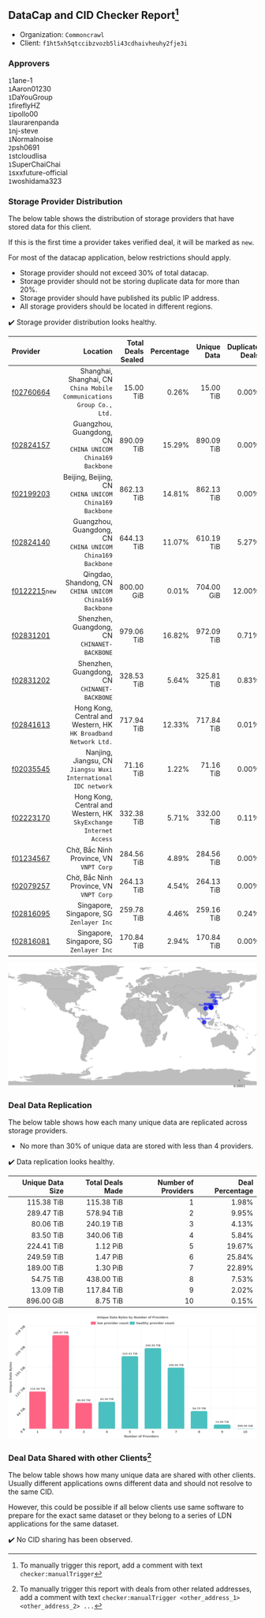 ## DataCap and CID Checker Report[^1]
 - Organization: `Commoncrawl`
 - Client: `f1ht5xh5qtccibzvozb5li43cdhaivheuhy2fje3i`
### Approvers
`1`1ane-1<br/>`1`Aaron01230<br/>`1`DaYouGroup<br/>`1`fireflyHZ<br/>`1`ipollo00<br/>`1`laurarenpanda<br/>`1`nj-steve<br/>`1`Normalnoise<br/>`2`psh0691<br/>`1`stcloudlisa<br/>`1`SuperChaiChai<br/>`1`sxxfuture-official<br/>`1`woshidama323


### Storage Provider Distribution
The below table shows the distribution of storage providers that have stored data for this client.

If this is the first time a provider takes verified deal, it will be marked as `new`.

For most of the datacap application, below restrictions should apply.
 - Storage provider should not exceed 30% of total datacap.
 - Storage provider should not be storing duplicate data for more than 20%.
 - Storage provider should have published its public IP address.
 - All storage providers should be located in different regions.

✔️ Storage provider distribution looks healthy.

| Provider                                                  |                                                                 Location | Total Deals Sealed | Percentage | Unique Data | Duplicate Deals |
| :-------------------------------------------------------- | -----------------------------------------------------------------------: | -----------------: | ---------: | ----------: | --------------: |
| [f02760664](https://filfox.info/en/address/f02760664)     | Shanghai, Shanghai, CN<br/>`China Mobile Communications Group Co., Ltd.` |          15.00 TiB |      0.26% |   15.00 TiB |           0.00% |
| [f02824157](https://filfox.info/en/address/f02824157)     |            Guangzhou, Guangdong, CN<br/>`CHINA UNICOM China169 Backbone` |         890.09 TiB |     15.29% |  890.09 TiB |           0.00% |
| [f02199203](https://filfox.info/en/address/f02199203)     |                Beijing, Beijing, CN<br/>`CHINA UNICOM China169 Backbone` |         862.13 TiB |     14.81% |  862.13 TiB |           0.00% |
| [f02824140](https://filfox.info/en/address/f02824140)     |            Guangzhou, Guangdong, CN<br/>`CHINA UNICOM China169 Backbone` |         644.13 TiB |     11.07% |  610.19 TiB |           5.27% |
| [f0122215](https://filfox.info/en/address/f0122215)`new`  |               Qingdao, Shandong, CN<br/>`CHINA UNICOM China169 Backbone` |         800.00 GiB |      0.01% |  704.00 GiB |          12.00% |
| [f02831201](https://filfox.info/en/address/f02831201)     |                          Shenzhen, Guangdong, CN<br/>`CHINANET-BACKBONE` |         979.06 TiB |     16.82% |  972.09 TiB |           0.71% |
| [f02831202](https://filfox.info/en/address/f02831202)     |                          Shenzhen, Guangdong, CN<br/>`CHINANET-BACKBONE` |         328.53 TiB |      5.64% |  325.81 TiB |           0.83% |
| [f02841613](https://filfox.info/en/address/f02841613)     |       Hong Kong, Central and Western, HK<br/>`HK Broadband Network Ltd.` |         717.94 TiB |     12.33% |  717.84 TiB |           0.01% |
| [f02035545](https://filfox.info/en/address/f02035545)     |        Nanjing, Jiangsu, CN<br/>`Jiangsu Wuxi International IDC network` |          71.16 TiB |      1.22% |   71.16 TiB |           0.00% |
| [f02223170](https://filfox.info/en/address/f02223170)     |     Hong Kong, Central and Western, HK<br/>`SkyExchange Internet Access` |         332.38 TiB |      5.71% |  332.00 TiB |           0.11% |
| [f01234567](https://filfox.info/en/address/f01234567)     |                               Chờ, Bắc Ninh Province, VN<br/>`VNPT Corp` |         284.56 TiB |      4.89% |  284.56 TiB |           0.00% |
| [f02079257](https://filfox.info/en/address/f02079257)     |                               Chờ, Bắc Ninh Province, VN<br/>`VNPT Corp` |         264.13 TiB |      4.54% |  264.13 TiB |           0.00% |
| [f02816095](https://filfox.info/en/address/f02816095)     |                              Singapore, Singapore, SG<br/>`Zenlayer Inc` |         259.78 TiB |      4.46% |  259.16 TiB |           0.24% |
| [f02816081](https://filfox.info/en/address/f02816081)     |                              Singapore, Singapore, SG<br/>`Zenlayer Inc` |         170.84 TiB |      2.94% |  170.84 TiB |           0.00% |

<img src="https://raw.githubusercontent.com/data-preservation-programs/filplus-checker-assets/main/filecoin-project/filecoin-plus-large-datasets/issues/2287/1705024367332.png"/>

### Deal Data Replication
The below table shows how each many unique data are replicated across storage providers.

- No more than 30% of unique data are stored with less than 4 providers.

✔️ Data replication looks healthy.

| Unique Data Size | Total Deals Made | Number of Providers | Deal Percentage |
| ---------------: | ---------------: | ------------------: | --------------: |
|       115.38 TiB |       115.38 TiB |                   1 |           1.98% |
|       289.47 TiB |       578.94 TiB |                   2 |           9.95% |
|        80.06 TiB |       240.19 TiB |                   3 |           4.13% |
|        83.50 TiB |       340.06 TiB |                   4 |           5.84% |
|       224.41 TiB |         1.12 PiB |                   5 |          19.67% |
|       249.59 TiB |         1.47 PiB |                   6 |          25.84% |
|       189.00 TiB |         1.30 PiB |                   7 |          22.89% |
|        54.75 TiB |       438.00 TiB |                   8 |           7.53% |
|        13.09 TiB |       117.84 TiB |                   9 |           2.02% |
|       896.00 GiB |         8.75 TiB |                  10 |           0.15% |

<img src="https://raw.githubusercontent.com/data-preservation-programs/filplus-checker-assets/main/filecoin-project/filecoin-plus-large-datasets/issues/2287/1705024368257.png"/>

### Deal Data Shared with other Clients[^3]
The below table shows how many unique data are shared with other clients.
Usually different applications owns different data and should not resolve to the same CID.

However, this could be possible if all below clients use same software to prepare for the exact same dataset or they belong to a series of LDN applications for the same dataset.

✔️ No CID sharing has been observed.

[^1]: To manually trigger this report, add a comment with text `checker:manualTrigger`

[^2]: Deals from those addresses are combined into this report as they are specified with `checker:manualTrigger`

[^3]: To manually trigger this report with deals from other related addresses, add a comment with text `checker:manualTrigger <other_address_1> <other_address_2> ...`
